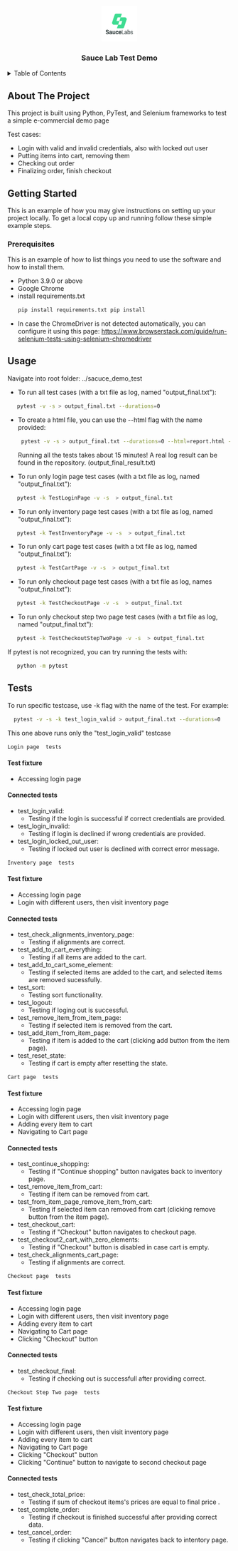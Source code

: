 
<a name="readme-top"></a>


<br />
<div align="center">
  <a href="https://github.com/othneildrew/Best-README-Template">
    <img src="sauce_logo.png" alt="Logo" width="80" height="80">
  </a>

  <h3 align="center">Sauce Lab Test Demo</h3>

</div>



<!-- TABLE OF CONTENTS -->
<details>
  <summary>Table of Contents</summary>
  <ol>
    <li>
      <a href="#about-the-project">About The Project</a>
    </li>
    <li>
      <a href="#getting-started">Getting Started</a>
      <ul>
        <li><a href="#prerequisites">Prerequisites</a></li>
      </ul>
    </li>
    <li><a href="#usage">Usage</a></li>
    <li><a href="#tests">Tests</a></li>
  </ol>
</details>



<!-- ABOUT THE PROJECT -->
## About The Project

This project is built using Python, PyTest, and Selenium frameworks to test a simple e-commercial demo page

Test cases:
* Login with valid and invalid credentials, also with locked out user
* Putting items into cart, removing them
* Checking out order
* Finalizing order, finish checkout




<!-- GETTING STARTED -->
## Getting Started

This is an example of how you may give instructions on setting up your project locally.
To get a local copy up and running follow these simple example steps.

### Prerequisites

This is an example of how to list things you need to use the software and how to install them.
* Python 3.9.0 or above
* Google Chrome
* install requirements.txt
  ```sh
  pip install requirements.txt pip install
  ```
* In case the ChromeDriver is not detected automatically, you can configure it using this page:
  https://www.browserstack.com/guide/run-selenium-tests-using-selenium-chromedriver



<!-- USAGE EXAMPLES -->
## Usage
Navigate into root folder: ../sacuce_demo_test
* To run all test cases (with a txt file as log, named "output_final.txt"): 
```sh
   pytest -v -s > output_final.txt --durations=0 
  ```
* To create a html file, you can use the --html flag with the name provided: 
  ```sh
   pytest -v -s > output_final.txt --durations=0 --html=report.html --self-contained-html
  ```
   
  Running all the tests takes about 15 minutes! A real log result can be found in the repository. (output_final_result.txt)

* To run only login page test cases (with a txt file as log, named "output_final.txt"): 
```sh
   pytest -k TestLoginPage -v -s  > output_final.txt
  ```
* To run only inventory page test cases (with a txt file as log, named "output_final.txt"): 
```sh
   pytest -k TestInventoryPage -v -s  > output_final.txt
  ```
* To run only cart page test cases (with a txt file as log, named "output_final.txt"): 
```sh
   pytest -k TestCartPage -v -s  > output_final.txt
  ```
* To run only checkout page test cases (with a txt file as log, names "output_final.txt"): 
```sh
   pytest -k TestCheckoutPage -v -s  > output_final.txt
  ```
* To run only checkout step two page test cases (with a txt file as log, named "output_final.txt"): 
```sh
   pytest -k TestCheckoutStepTwoPage -v -s  > output_final.txt
  ```

If pytest is not recognized, you can try running the tests with:
```sh
   python -m pytest 
  ```


## Tests
To run specific testcase, use -k flag with the name of the test. For example:
```sh
  pytest -v -s -k test_login_valid > output_final.txt --durations=0 
  ```
  This one above runs only the "test_login_valid" testcase


```sh
Login page  tests
```
#### Test fixture
  * Accessing login page
#### Connected tests
* test_login_valid: 
  * Testing if the login is successful if correct credentials are provided.
* test_login_invalid: 
  * Testing if login is declined if wrong credentials are provided.
* test_login_locked_out_user: 
  * Testing if locked out user is declined with correct error message.

```sh
Inventory page  tests
```
#### Test fixture
  * Accessing login page
  * Login with different users, then visit inventory page
#### Connected tests
* test_check_alignments_inventory_page: 
  * Testing if alignments are correct.
* test_add_to_cart_everything: 
  * Testing if all items are added to the cart.
* test_add_to_cart_some_element: 
  * Testing if selected items are added to the cart, and selected items are removed sucessfully.
* test_sort: 
  * Testing sort functionality.
* test_logout: 
  * Testing if loging out is successful.
* test_remove_item_from_item_page: 
  * Testing if selected item is removed from the cart.
* test_add_item_from_item_page: 
  * Testing if item is added to the cart (clicking add button from the item page).
* test_reset_state: 
  * Testing if cart is empty after resetting the state.
  


```sh
Cart page  tests
```
#### Test fixture
  * Accessing login page
  * Login with different users, then visit inventory page
  * Adding every item to cart
  * Navigating to Cart page
#### Connected tests
* test_continue_shopping: 
  * Testing if "Continue shopping" button navigates back to inventory page.
* test_remove_item_from_cart: 
  * Testing if item can be removed from cart.
* test_from_item_page_remove_item_from_cart: 
  * Testing if selected item can removed from cart (clicking remove button from the item page).
* test_checkout_cart: 
  * Testing if "Checkout" button navigates to checkout page.
* test_checkout2_cart_with_zero_elements: 
  * Testing if "Checkout" button is disabled in case cart is empty.
* test_check_alignments_cart_page: 
  * Testing if alignments are correct.


```sh
Checkout page  tests
```
#### Test fixture
  * Accessing login page
  * Login with different users, then visit inventory page
  * Adding every item to cart
  * Navigating to Cart page
  * Clicking "Checkout" button

#### Connected tests
* test_checkout_final: 
  * Testing if checking out is successfull after providing correct.


```sh
Checkout Step Two page  tests
```
#### Test fixture
  * Accessing login page
  * Login with different users, then visit inventory page
  * Adding every item to cart
  * Navigating to Cart page
  * Clicking "Checkout" button
  * Clicking "Continue" button to navigate to second checkout page
#### Connected tests
* test_check_total_price: 
  * Testing if sum of checkout items's prices are equal to final price .
* test_complete_order: 
  * Testing if checkout is finished successful after providing correct data.
* test_cancel_order:
  * Testing if clicking "Cancel" button navigates back to intentory page.





